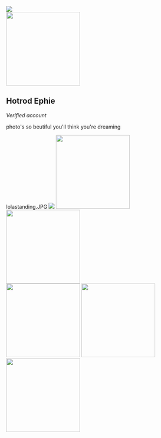 <!DOCTYPE html>
<html>
  <head>
     <link href="https://fonts.googleapis.com/css?family=Press+Start+2P&display=swap" rel="stylesheet">
    <style>
      #verfied {
      font-style:italic;
      }
      .h2 {
      font-family:'press start 2p',monospace;
      }
      .body {
      font-family:'press start 2p',monospace;
      text-align:centre;
      }
     .img {
      border-radius:50%;
      margin-top:10px;
      margin-left:2px;
      margin-right:2px;
      }
     <!--smaller-image { 
      width:100px;
      } -->
    </style>
  </head>
  <body class="font-family">
    <img src="https://mimo.app?r?insta.svg">
    <br>
    <img src="reece2.JPG" height="200px">
    <h2> Hotrod Ephie </h2>
    <p id="verfied"> Verified account</p>
    <p> photo's so beutiful you'll think you're dreaming</p>
    lolastanding.JPG
    <img src="lolastanding.JPG height="200px">
    <img src="chandelier.JPG" height="200px">   
    <img src="handflower.JPG" height="200px">  
    <br>
    <img src="reece.JPG" height="200px">
    <img src="danieye.JPG" height="200px">
    <img src="chamivintage.JPG" height="200px">
  </body>
  </html>
